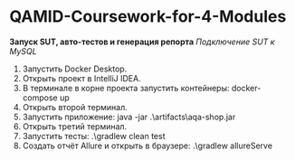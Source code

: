 # QAMID-Coursework-for-4-Modules

**Запуск SUT, авто-тестов и генерация репорта**
*Подключение SUT к MySQL*

1. Запустить Docker Desktop.  
2. Открыть проект в IntelliJ IDEA.   
3. В терминале в корне проекта запустить контейнеры: docker-compose up    
4. Открыть второй терминал.   
5. Запустить приложение: java -jar .\artifacts\aqa-shop.jar   
6. Открыть третий терминал.   
7. Запустить тесты: .\gradlew clean test   
8. Создать отчёт Allure и открыть в браузере: .\gradlew allureServe
